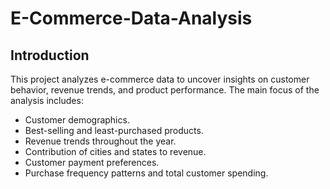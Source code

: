 # E-Commerce-Data-Analysis

## Introduction
This project analyzes e-commerce data to uncover insights on customer behavior, revenue trends, and product performance. The main focus of the analysis includes:

- Customer demographics.
- Best-selling and least-purchased products.
- Revenue trends throughout the year.
- Contribution of cities and states to revenue. 
- Customer payment preferences.
- Purchase frequency patterns and total customer spending.
